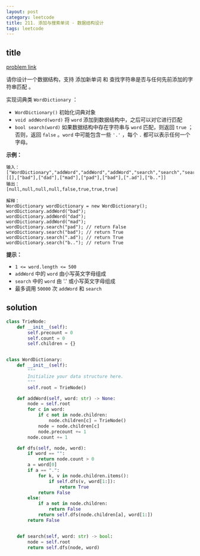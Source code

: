 ```yaml
---
layout: post
category: leetcode
title: 211. 添加与搜索单词 - 数据结构设计
tags: leetcode
---
```

## title
[problem link](https://leetcode-cn.com/problems/design-add-and-search-words-data-structure/)


请你设计一个数据结构，支持 添加新单词 和 查找字符串是否与任何先前添加的字符串匹配 。

实现词典类 `WordDictionary` ：

- `WordDictionary()` 初始化词典对象
- `void addWord(word)` 将 `word` 添加到数据结构中，之后可以对它进行匹配
- `bool search(word)` 如果数据结构中存在字符串与 `word` 匹配，则返回 `true` ；否则，返回 `false` 。`word` 中可能包含一些 `'.'` ，每个 `.` 都可以表示任何一个字母。

 

**示例：**

```
输入：
["WordDictionary","addWord","addWord","addWord","search","search","search","search"]
[[],["bad"],["dad"],["mad"],["pad"],["bad"],[".ad"],["b.."]]
输出：
[null,null,null,null,false,true,true,true]

解释：
WordDictionary wordDictionary = new WordDictionary();
wordDictionary.addWord("bad");
wordDictionary.addWord("dad");
wordDictionary.addWord("mad");
wordDictionary.search("pad"); // return False
wordDictionary.search("bad"); // return True
wordDictionary.search(".ad"); // return True
wordDictionary.search("b.."); // return True
```

 

**提示：**

- `1 <= word.length <= 500`
- `addWord` 中的 `word` 由小写英文字母组成
- `search` 中的 `word` 由 '.' 或小写英文字母组成
- 最多调用 `50000` 次 `addWord` 和 `search`

## solution
```python
class TrieNode:
    def __init__(self):
        self.precount = 0
        self.count = 0
        self.children = {}


class WordDictionary:
    def __init__(self):
        """
        Initialize your data structure here.
        """
        self.root = TrieNode()

    def addWord(self, word: str) -> None:
        node = self.root
        for c in word:
            if c not in node.children:
                node.children[c] = TrieNode()
            node = node.children[c]
            node.precount += 1
        node.count += 1

    def dfs(self, node, word):
        if word == "":
            return node.count > 0
        a = word[0]
        if a == ".":
            for k, v in node.children.items():
                if self.dfs(v, word[1:]):
                    return True
            return False
        else:
            if a not in node.children:
                return False
            return self.dfs(node.children[a], word[1:])
        return False


    def search(self, word: str) -> bool:
        node = self.root
        return self.dfs(node, word)

```

